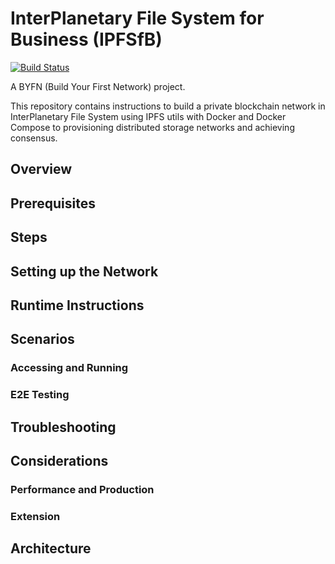 # InterPlanetary File System for Business (IPFSfB)

[![Build Status](https://api.travis-ci.org/IBM/IPFSfB.svg?branch=master)](https://travis-ci.org/IBM/IPFSfB)

A BYFN (Build Your First Network) project.

This repository contains instructions to build a private blockchain network in InterPlanetary File System using IPFS utils with Docker and Docker Compose to provisioning distributed storage networks and achieving consensus.

## Overview

## Prerequisites

## Steps

## Setting up the Network

## Runtime Instructions

## Scenarios

### Accessing and Running

### E2E Testing

## Troubleshooting

## Considerations

### Performance and Production

### Extension

## Architecture

